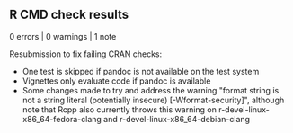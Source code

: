 ## R CMD check results

0 errors | 0 warnings | 1 note

Resubmission to fix failing CRAN checks:

- One test is skipped if pandoc is not available on the test system
- Vignettes only evaluate code if pandoc is available
- Some changes made to try and address the warning "format string is not a 
  string literal (potentially insecure) [-Wformat-security]", although note 
  that Rcpp also currently throws this warning on 
  r-devel-linux-x86_64-fedora-clang and r-devel-linux-x86_64-debian-clang
